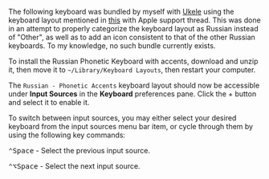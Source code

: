 The following keyboard was bundled by myself with [Ukele](http://scripts.sil.org/cms/scripts/page.php?site_id=nrsi&id=ukelele) using the keyboard layout mentioned in [this](https://discussions.apple.com/thread/6586998?start=0&tstart=0) with Apple support thread. This was done in an attempt to properly categorize the keyboard layout as Russian instead of "Other", as well as to add an icon consistent to that of the other Russian keyboards. To my knowledge, no such bundle currently exists.

To install the Russian Phonetic Keyboard with accents, download and unzip it, then move it to `~/Library/Keyboard Layouts`, then restart your computer.

The `Russian - Phonetic Accents` keyboard layout should now be accessible under **Input Sources** in the **Keyboard** preferences pane. Click the + button and select it to enable it.

To switch between input sources, you may either select your desired keyboard from the input sources menu bar item, or cycle through them by using the following key commands:

<kbd>⌃</kbd><kbd>Space</kbd> - Select the previous input source.

<kbd>⌃</kbd><kbd>⌥</kbd><kbd>Space</kbd> - Select the next input source.
